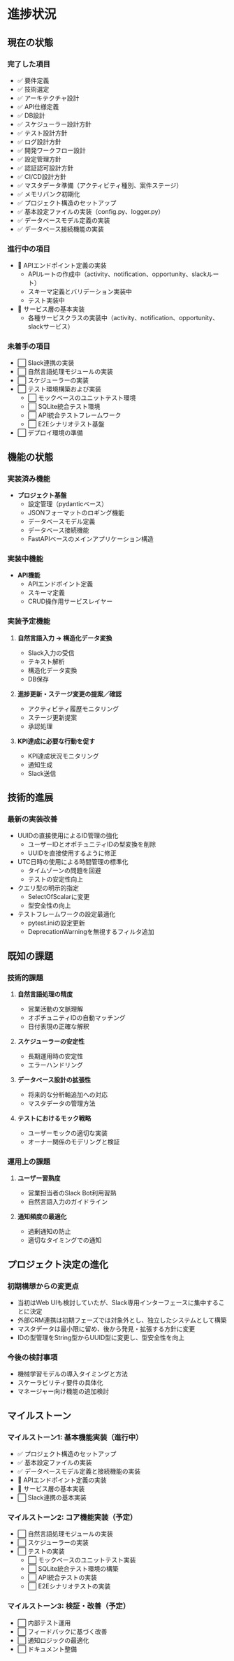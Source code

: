 # 進捗状況

## 現在の状態

### 完了した項目
- ✅ 要件定義
- ✅ 技術選定
- ✅ アーキテクチャ設計
- ✅ API仕様定義
- ✅ DB設計
- ✅ スケジューラー設計方針
- ✅ テスト設計方針
- ✅ ログ設計方針
- ✅ 開発ワークフロー設計
- ✅ 設定管理方針
- ✅ 認証認可設計方針
- ✅ CI/CD設計方針
- ✅ マスタデータ準備（アクティビティ種別、案件ステージ）
- ✅ メモリバンク初期化
- ✅ プロジェクト構造のセットアップ
- ✅ 基本設定ファイルの実装（config.py、logger.py）
- ✅ データベースモデル定義の実装
- ✅ データベース接続機能の実装

### 進行中の項目
- 🔄 APIエンドポイント定義の実装
  - APIルートの作成中（activity、notification、opportunity、slackルート）
  - スキーマ定義とバリデーション実装中
  - テスト実装中
- 🔄 サービス層の基本実装
  - 各種サービスクラスの実装中（activity、notification、opportunity、slackサービス）

### 未着手の項目
- ⬜ Slack連携の実装
- ⬜ 自然言語処理モジュールの実装
- ⬜ スケジューラーの実装
- ⬜ テスト環境構築および実装
  - ⬜ モックベースのユニットテスト環境
  - ⬜ SQLite統合テスト環境
  - ⬜ API統合テストフレームワーク
  - ⬜ E2Eシナリオテスト基盤
- ⬜ デプロイ環境の準備

## 機能の状態

### 実装済み機能
- **プロジェクト基盤**
  - 設定管理（pydanticベース）
  - JSONフォーマットのロギング機能
  - データベースモデル定義
  - データベース接続機能
  - FastAPIベースのメインアプリケーション構造

### 実装中機能
- **API機能**
  - APIエンドポイント定義
  - スキーマ定義
  - CRUD操作用サービスレイヤー

### 実装予定機能
1. **自然言語入力 → 構造化データ変換**
   - Slack入力の受信
   - テキスト解析
   - 構造化データ変換
   - DB保存

2. **進捗更新・ステージ変更の提案／確認**
   - アクティビティ履歴モニタリング
   - ステージ更新提案
   - 承認処理

3. **KPI達成に必要な行動を促す**
   - KPI達成状況モニタリング
   - 通知生成
   - Slack送信

## 技術的進展

### 最新の実装改善
- UUIDの直接使用によるID管理の強化
  - ユーザーIDとオポチュニティIDの型変換を削除
  - UUIDを直接使用するように修正
- UTC日時の使用による時間管理の標準化
  - タイムゾーンの問題を回避
  - テストの安定性向上
- クエリ型の明示的指定
  - SelectOfScalarに変更
  - 型安全性の向上
- テストフレームワークの設定最適化
  - pytest.iniの設定更新
  - DeprecationWarningを無視するフィルタ追加

## 既知の課題

### 技術的課題
1. **自然言語処理の精度**
   - 営業活動の文脈理解
   - オポチュニティIDの自動マッチング
   - 日付表現の正確な解釈

2. **スケジューラーの安定性**
   - 長期運用時の安定性
   - エラーハンドリング

3. **データベース設計の拡張性**
   - 将来的な分析軸追加への対応
   - マスタデータの管理方法

4. **テストにおけるモック戦略**
   - ユーザーモックの適切な実装
   - オーナー関係のモデリングと検証

### 運用上の課題
1. **ユーザー習熟度**
   - 営業担当者のSlack Bot利用習熟
   - 自然言語入力のガイドライン

2. **通知頻度の最適化**
   - 過剰通知の防止
   - 適切なタイミングでの通知

## プロジェクト決定の進化

### 初期構想からの変更点
- 当初はWeb UIも検討していたが、Slack専用インターフェースに集中することに決定
- 外部CRM連携は初期フェーズでは対象外とし、独立したシステムとして構築
- マスタデータは最小限に留め、後から発見・拡張する方針に変更
- IDの型管理をString型からUUID型に変更し、型安全性を向上

### 今後の検討事項
- 機械学習モデルの導入タイミングと方法
- スケーラビリティ要件の具体化
- マネージャー向け機能の追加検討

## マイルストーン

### マイルストーン1: 基本機能実装（進行中）
- ✅ プロジェクト構造のセットアップ
- ✅ 基本設定ファイルの実装
- ✅ データベースモデル定義と接続機能の実装
- 🔄 APIエンドポイント定義の実装
- 🔄 サービス層の基本実装
- ⬜ Slack連携の基本実装

### マイルストーン2: コア機能実装（予定）
- ⬜ 自然言語処理モジュールの実装
- ⬜ スケジューラーの実装
- ⬜ テストの実装
  - ⬜ モックベースのユニットテスト実装
  - ⬜ SQLite統合テスト環境の構築
  - ⬜ API統合テストの実装
  - ⬜ E2Eシナリオテストの実装

### マイルストーン3: 検証・改善（予定）
- ⬜ 内部テスト運用
- ⬜ フィードバックに基づく改善
- ⬜ 通知ロジックの最適化
- ⬜ ドキュメント整備
